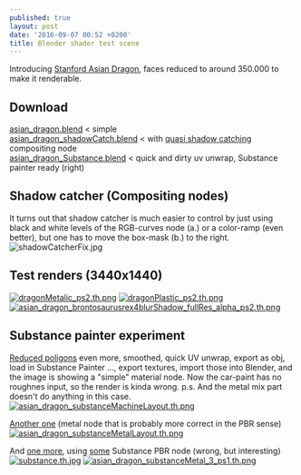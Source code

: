 ```yaml
---
published: true
layout: post
date: '2016-09-07 00:52 +0200'
title: Blender shader test scene
---
```

Introducing [Stanford Asian Dragon](http://graphics.stanford.edu/data/3Dscanrep/), faces reduced to around 350.000 to make it renderable.

## Download  
[asian_dragon.blend]({{site.baseurl}}/blends/asian_dragon_hires.blend.zip) < simple  
[asian_dragon_shadowCatch.blend]({{site.baseurl}}/blends/asian_dragon_hires_shadowCatch.blend.zip) < with [quasi shadow catching](//cdn.scrot.moe/images/2016/09/09/quasiShadowCatcher.jpg) compositing node  
[asian_dragon_Substance.blend]({{site.baseurl}}/blends/asian_dragon_Substance.blend.zip) < quick and dirty uv unwrap, Substance painter ready (right)

## Shadow catcher (Compositing nodes)
It turns out that shadow catcher is much easier to control by just using black and white levels of the RGB-curves node (a.) or a color-ramp (even better), but one has to move the box-mask (b.) to the right.
![shadowCatcherFix.jpg]({{site.baseurl}}/media/shadowCatcherFix.jpg)

## Test renders (3440x1440)
[![dragonMetalic_ps2.th.png](//cdn.scrot.moe/images/2016/09/07/dragonMetalic_ps2.th.png)](//cdn.scrot.moe/images/2016/09/07/dragonMetalic_ps2.png)
[![dragonPlastic_ps2.th.png](//cdn.scrot.moe/images/2016/09/07/dragonPlastic_ps2.th.png)](//cdn.scrot.moe/images/2016/09/07/dragonPlastic_ps2.png)
[![asian_dragon_brontosaurusrex4blurShadow_fullRes_alpha_ps2.th.png](//cdn.scrot.moe/images/2016/09/11/asian_dragon_brontosaurusrex4blurShadow_fullRes_alpha_ps2.th.png)](//cdn.scrot.moe/images/2016/09/11/asian_dragon_brontosaurusrex4blurShadow_fullRes_alpha_ps2.png)

## Substance painter experiment
[Reduced poligons](//cdn.scrot.moe/images/2016/09/11/asian_dragon_substanceMachine3_ps1.png) even more, smoothed, quick UV unwrap, export as obj, load in Substance Painter ..., export textures, import those into Blender, and the image is showing a "simple" material node. Now the car-paint has no roughnes input, so the render is kinda wrong. p.s. And the metal mix part doesn't do anything in this case.  
[![asian_dragon_substanceMachineLayout.th.png](//cdn.scrot.moe/images/2016/09/11/asian_dragon_substanceMachineLayout.th.png)](//cdn.scrot.moe/images/2016/09/11/asian_dragon_substanceMachineLayout.png)  

[Another one](//cdn.scrot.moe/images/2016/09/11/asian_dragon_substanceMetal_ps1.png) (metal node that is probably more correct in the PBR sense)  
[![asian_dragon_substanceMetalLayout.th.png](//cdn.scrot.moe/images/2016/09/11/asian_dragon_substanceMetalLayout.th.png)](//cdn.scrot.moe/images/2016/09/11/asian_dragon_substanceMetalLayout.png)

And [one more](//cdn.scrot.moe/images/2016/09/11/asian_dragon_substanceMetal_2_ps1.png), using [some](http://www.blackhartfilms.com/blog/a-simple-pbr-shader-nodegroup-in-blender-3d) Substance PBR node (wrong, but interesting)  
[![substance.th.jpg](//cdn.scrot.moe/images/2016/09/11/substance.th.jpg)](//cdn.scrot.moe/images/2016/09/11/substance.jpg)
[![asian_dragon_substanceMetal_3_ps1.th.png](//cdn.scrot.moe/images/2016/09/11/asian_dragon_substanceMetal_3_ps1.th.png)](//cdn.scrot.moe/images/2016/09/11/asian_dragon_substanceMetal_3_ps1.png)
